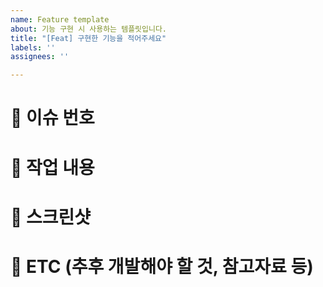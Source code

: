 ```yaml
---
name: Feature template
about: 기능 구현 시 사용하는 템플릿입니다.
title: "[Feat] 구현한 기능을 적어주세요"
labels: ''
assignees: ''

---
```


# 🍎 이슈 번호

# 📝 작업 내용

# 📸 스크린샷

# 👀 ETC (추후 개발해야 할 것, 참고자료 등)
